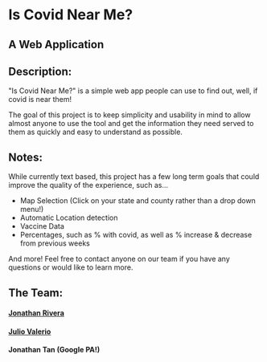 # Is Covid Near Me?
## A Web Application 

## Description:
"Is Covid Near Me?" is a simple web app people can use to find out, well, if covid is near them!

The goal of this project is to keep simplicity and usability in mind to allow almost anyone to use the tool and get the information they need served to them as quickly and easy to understand as possible. 

## Notes:
While currently text based, this project has a few long term goals that could improve the quality of the experience, such as...
- Map Selection (Click on your state and county rather than a drop down menu!)
- Automatic Location detection
- Vaccine Data
- Percentages, such as % with covid, as well as % increase & decrease from previous weeks

And more! Feel free to contact anyone on our team if you have any questions or would like to learn more.

## The Team:
#### [Jonathan Rivera](http://jrivera-sps-summer21.appspot.com/ "Jonathan's Portfolio")
#### [Julio Valerio](http://jvalerio-sps-summer21.appspot.com/ "Julio's Portfolio")
#### Jonathan Tan (Google PA!)
